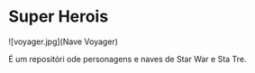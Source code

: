 # Super Herois

![voyager.jpg](Nave Voyager)

É um repositóri ode personagens e naves de Star War e Sta Tre.
